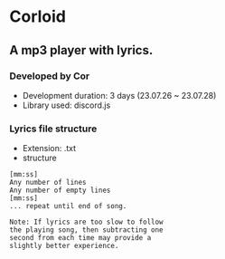 # Corloid
## A mp3 player with lyrics.
### Developed by Cor
- Development duration: 3 days (23.07.26 ~ 23.07.28)
- Library used: discord.js
### Lyrics file structure
- Extension: .txt
- structure
```
[mm:ss]
Any number of lines
Any number of empty lines
[mm:ss]
... repeat until end of song.

Note: If lyrics are too slow to follow
the playing song, then subtracting one
second from each time may provide a
slightly better experience.
```